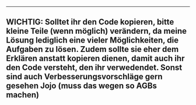 -----------------------------------------------------------------------------------------------------------------------------------------------------------
WICHTIG:
Solltet ihr den Code kopieren, bitte kleine Teile (wenn möglich) verändern, da meine Lösung lediglich eine vieler Möglichkeiten, die Aufgaben zu lösen.
Zudem sollte sie eher dem Erklären anstatt kopieren dienen, damit auch ihr den Code versteht, den ihr verwedendet.
Sonst sind auch Verbesserungsvorschläge gern gesehen
Jojo (muss das wegen so AGBs machen)
-----------------------------------------------------------------------------------------------------------------------------------------------------------
